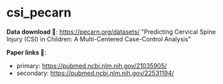 # csi_pecarn

**Data download 🔗**: https://pecarn.org/datasets/ "Predicting Cervical Spine Injury (CSI) in Children: A Multi-Centered Case-Control Analysis"

**Paper links 📄**: 
- primary: https://pubmed.ncbi.nlm.nih.gov/21035905/
- secondary: https://pubmed.ncbi.nlm.nih.gov/22531194/